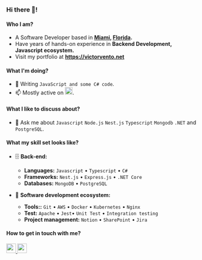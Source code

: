 <!--
[website]: https://victorvento.net
[linkedin]: https://www.linkedin.com/in/vvento
[twitter]: https://twitter.com/victorovento
[leetcode]: https://leetcode.com/victorovento
[email]: victorovento@icloud.com -->

### Hi there 👋!

#### Who I am?

- A Software Developer based in **[Miami](https://en.wikipedia.org/wiki/Miami), [Florida](https://en.wikipedia.org/wiki/Florida).**
- Have years of hands-on experience in **Backend Development, Javascript ecosystem.**
- Visit my portfolio at **https://victorvento.net**

#### What I'm doing?

- 🌱 Writing `JavaScript and some C# code`.
- 📫 Mostly active on <a href="https://www.linkedin.com/in/vvento"><img src="https://cdn-icons-png.flaticon.com/512/174/174857.png" height=20></a>.

#### What I like to discuss about?

- 💬 Ask me about `Javascript` `Node.js` `Nest.js` `Typescript` `Mongodb` `.NET` and `PostgreSQL`.

#### What my skill set looks like?

- 🗄️ **Back-end:**

  - **Languages:** `Javascript` • `Typescript` • `C#`
  - **Frameworks:** `Nest.js` • `Express.js` • `.NET Core`
  - **Databases:** `MongoDB` • `PostgreSQL`

- 🎡 **Software development ecosystem:**

  - **Tools::** `Git` • `AWS` • `Docker` • `Kubernetes` • `Nginx`
  - **Test:** `Apache` • `Jest`• `Unit Test` • `Integration testing`
  - **Project management:** `Notion` • `SharePoint` • `Jira`


#### How to get in touch with me?

<p left="center">
<a href="https://www.linkedin.com/in/vvento/">
  <img src="https://img.shields.io/badge/linkedin-%230077B5.svg?&style=for-the-badge&logo=linkedin&logoColor=white" height=25>
</a> 
<a href="mailto:victorovento@icloud.com">
  <img src="https://img.shields.io/badge/Gmail-D14836?style=for-the-badge&logo=gmail&logoColor=white" height=25>
</a>
</p>

<br/>
